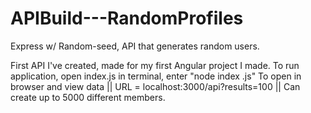 # APIBuild---RandomProfiles
Express w/ Random-seed, API that generates random users.

First API I've created, made for my first Angular project I made. 
To run application, open index.js in terminal, enter  "node index .js"
To open in browser and view data || URL = localhost:3000/api?results=100 ||
Can create up to 5000 different members.
